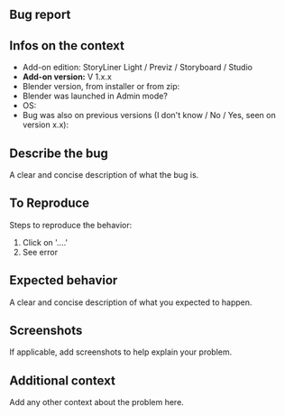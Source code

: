 ## Bug report

## Infos on the context
- Add-on edition: StoryLiner Light / Previz / Storyboard / Studio
- **Add-on version:** V 1.x.x 
- Blender version, from installer or from zip: 
- Blender was launched in Admin mode?
- OS: 
- Bug was also on previous versions (I don't know / No / Yes, seen on version x.x):

## Describe the bug
A clear and concise description of what the bug is.

## To Reproduce
Steps to reproduce the behavior:
1. Click on '....'
2. See error

## Expected behavior
A clear and concise description of what you expected to happen.

## Screenshots
If applicable, add screenshots to help explain your problem.

## Additional context
Add any other context about the problem here.
